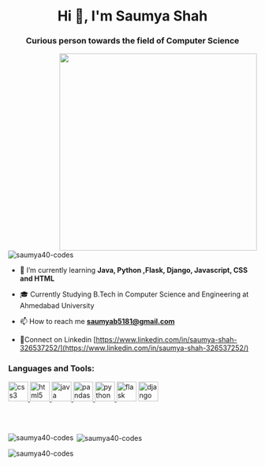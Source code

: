 <h1 align="center">Hi 👋, I'm Saumya Shah</h1>
<h3 align="center">Curious person towards the field of Computer Science</h3>
<img align="right" src="https://cdn.dribbble.com/users/1059583/screenshots/4171367/coding-freak.gif" width="400" al="nerd coding" id="nerd">
<p align="left"> <img src="https://komarev.com/ghpvc/?username=saumya40-codes&label=Profile%20views&color=0e75b6&style=flat" alt="saumya40-codes" /> </p>

- 🌱 I’m currently learning **Java, Python ,Flask, Django, Javascript, CSS and HTML**
- 🎓 Currently Studying B.Tech in Computer Science and Engineering at Ahmedabad University 
- 📫 How to reach me **saumyab5181@gmail.com**

- 📄Connect on Linkedin [https://www.linkedin.com/in/saumya-shah-326537252/](https://www.linkedin.com/in/saumya-shah-326537252/)

<h3 align="left">Languages and Tools:</h3>
<p align="left"> <a href="https://www.w3schools.com/css/" target="_blank" rel="noreferrer"> <img src="https://th.bing.com/th/id/OIP.yUIb5S_kj98Eg5tT-Onx1AHaHa?w=162&h=180&c=7&r=0&o=5&dpr=1.3&pid=1.7" alt="css3" width="40" height="40"/> </a> <a href="https://www.w3.org/html/" target="_blank" rel="noreferrer"> <img src="https://th.bing.com/th/id/OIP.sxgAuWLSIvPXh0cZ2bmQvgHaIj?w=164&h=190&c=7&r=0&o=5&dpr=1.3&pid=1.7" alt="html5" width="40" height="40"/> </a> <a href="https://www.java.com" target="_blank" rel="noreferrer"> <img src="https://th.bing.com/th/id/OIP.3pbn96F_IFdhSmJ1MaRe9AHaKN?pid=ImgDet&rs=1g" alt="java" width="40" height="40"/> </a> <a href="https://pandas.pydata.org/" target="_blank" rel="noreferrer"> <img src="https://th.bing.com/th/id/OIP.vD5O0cGtIr0y-S6blOX8vAHaC_?w=309&h=141&c=7&r=0&o=5&dpr=1.3&pid=1.7" alt="pandas" width="40" height="40"/> </a> <a href="https://www.python.org" target="_blank" rel="noreferrer"> <img src="https://th.bing.com/th/id/OIP.scZtKzM0T-sPYZxYBAJvRAHaIO?w=158&h=180&c=7&r=0&o=5&dpr=1.3&pid=1.7" alt="python" width="40" height="40"/> </a> <img src= "https://imgs.search.brave.com/pV9_FDIUFdSQiJoTWOalVfA3bi4UO5aDCDz1DxzAavQ/rs:fit:357:225:1/g:ce/aHR0cHM6Ly90c2Ux/Lm1tLmJpbmcubmV0/L3RoP2lkPU9JUC43/X29fa0RRbHRuRjVC/b2s0dldpNzF3SGFK/MSZwaWQ9QXBp" alt="flask" width="40" height="40"> <img src= "https://th.bing.com/th/id/R.31c52a2406b85437691134a34b1993e1?rik=vDj%2fnBZl4LJ62A&riu=http%3a%2f%2flouis.hatier.me%2fblog%2fwp-content%2fuploads%2f2017%2f10%2fdjango-logo.png&ehk=fFPX5sEKm5LP6OL5C9he%2bUInogA%2bqlqLpLjIc8HgIjI%3d&risl=&pid=ImgRaw&r=0" alt="django" width="40" height="40"> </p>

<br> <br>
<p><img align="left" src="https://github-readme-stats.vercel.app/api/top-langs?username=saumya40-codes&show_icons=true&locale=en&layout=compact" alt="saumya40-codes" /></p>

<p>&nbsp;<img align="center" src="https://github-readme-stats.vercel.app/api?username=saumya40-codes&show_icons=true&locale=en" alt="saumya40-codes" /></p>

<p><img align="center" src="https://github-readme-streak-stats.herokuapp.com/?user=saumya40-codes&" alt="saumya40-codes" /> </p>
